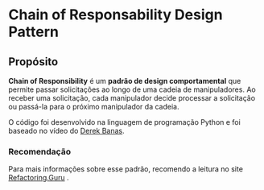 # Chain of Responsability Design Pattern

## Propósito

**Chain of Responsibility** é um **padrão de design comportamental** que permite passar solicitações ao longo de uma cadeia de manipuladores. Ao receber uma solicitação, cada manipulador decide processar a solicitação ou passá-la para o próximo manipulador da cadeia.

O código foi desenvolvido na linguagem de programação Python e foi baseado no vídeo do [Derek Banas](https://www.youtube.com/watch?v=jDX6x8qmjbA&list=PLF206E906175C7E07&index=22).

### Recomendação

Para mais informações sobre esse padrão, recomendo a leitura no site [Refactoring.Guru](https://refactoring.guru/design-patterns/chain-of-responsibility) .
